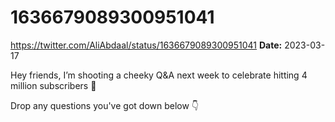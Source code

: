 # 1636679089300951041
https://twitter.com/AliAbdaal/status/1636679089300951041
**Date:** 2023-03-17

Hey friends, I’m shooting a cheeky Q&A next week to celebrate hitting 4 million subscribers 🎉

Drop any questions you've got down below 👇

